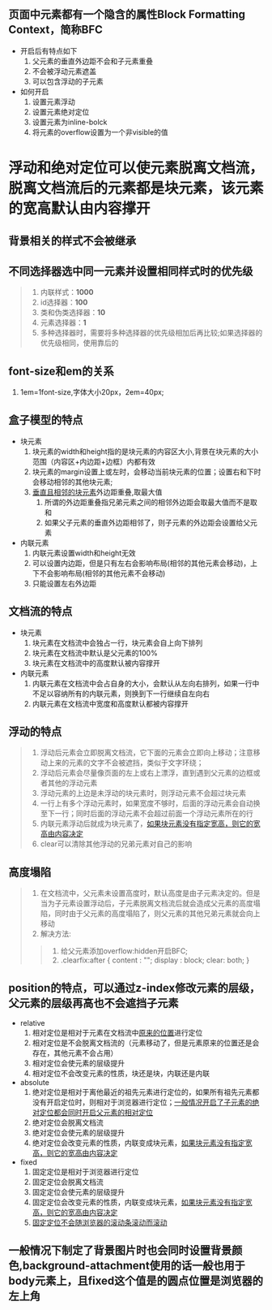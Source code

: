 ## 页面中元素都有一个隐含的属性Block Formatting Context，简称BFC

+ 开启后有特点如下
  1. 父元素的垂直外边距不会和子元素重叠
  2. 不会被浮动元素遮盖
  3. 可以包含浮动的子元素
+ 如何开启
  1. 设置元素浮动
  2. 设置元素绝对定位
  3. 设置元素为inline-bolck
  4. 将元素的overflow设置为一个非visible的值

# 浮动和绝对定位可以使元素脱离文档流，脱离文档流后的元素都是块元素，该元素的宽高默认由内容撑开

## 背景相关的样式不会被继承

## 不同选择器选中同一元素并设置相同样式时的优先级

> 1. 内联样式：**1000**
> 2. id选择器：**100**
> 3. 类和伪类选择器：**10**
> 4. 元素选择器：**1**
> 5. 多种选择器时，需要将多种选择器的优先级相加后再比较;如果选择器的优先级相同，使用靠后的

## font-size和em的关系

1. 1em=1font-size,字体大小20px，2em=40px;

## 盒子模型的特点

+ 块元素
  1. 块元素的width和height指的是块元素的内容区大小,背景在块元素的大小范围（内容区+内边距+边框）内都有效
  2. 块元素的margin设置上或左时，会移动当前块元素的位置；设置右和下时会移动相邻的其他块元素;
  3. [垂直且相邻的块元素]()外边距重叠,取最大值
     1. 所谓的外边距重叠指兄弟元素之间的相邻外边距会取最大值而不是取和
     2. 如果父子元素的垂直外边距相邻了，则子元素的外边距会设置给父元素
+ 内联元素
  1. 内联元素设置width和height无效
  2. 可以设置内边距，但是只有左右会影响布局(相邻的其他元素会移动)，上下不会影响布局(相邻的其他元素不会移动)
  3. 只能设置左右外边距

## 文档流的特点

+ 块元素
  1. 块元素在文档流中会独占一行，块元素会自上向下排列
  2. 块元素在文档流中默认是父元素的100%
  3. 块元素在文档流中的高度默认被内容撑开
+ 内联元素
  1. 内联元素在文档流中会占自身的大小，会默认从左向右排列，如果一行中不足以容纳所有的内联元素，则换到下一行继续自左向右
  2. 内联元素在文档流中宽度和高度默认都被内容撑开

## 浮动的特点

> 1. 浮动后元素会立即脱离文档流，它下面的元素会立即向上移动；注意移动上来的元素的文字不会被遮挡，类似于文字环绕；
> 2. 浮动后元素会尽量像页面的左上或右上漂浮，直到遇到父元素的边框或者其他的浮动元素
> 3. 浮动元素的上边是未浮动的块元素时，则浮动元素不会超过块元素
> 4. 一行上有多个浮动元素时，如果宽度不够时，后面的浮动元素会自动换至下一行；同时后面的浮动元素不会超过前面一个浮动元素所在的行
> 5. 内联元素浮动后就成为块元素了，[如果块元素没有指定宽高，则它的宽高由内容决定]()
> 6. clear可以清除其他浮动的兄弟元素对自己的影响

## 高度塌陷

> 1. 在文档流中，父元素未设置高度时，默认高度是由子元素决定的。但是当为子元素设置浮动后，子元素脱离文档流后就会造成父元素的高度塌陷，同时由于父元素的高度塌陷了，则父元素的其他兄弟元素就会向上移动
> 2. 解决方法:
> > 1. 给父元素添加overflow:hidden开启BFC;
> > 2.  .clearfix:after { content : ""; display : block; clear: both; }

## position的特点，可以通过z-index修改元素的层级，父元素的层级再高也不会遮挡子元素

+ relative
  1. 相对定位是相对于元素在文档流中[原来的位置]()进行定位
  2. 相对定位是不会脱离文档流的（元素移动了，但是元素原来的位置还是会存在，其他元素不会占用）
  3. 相对定位会使元素的层级提升
  4. 相对定位不会改变元素的性质，块还是块，内联还是内联
+ absolute
  1. 绝对定位是相对于离他最近的祖先元素进行定位的，如果所有祖先元素都没有开启定位时，则相对于浏览器进行定位；[一般情况开启了子元素的绝对定位都会同时开启父元素的相对定位]()
  2. 绝对定位会脱离文档流
  3. 绝对定位会使元素的层级提升
  4. 绝对定位会改变元素的性质，内联变成块元素，[如果块元素没有指定宽高，则它的宽高由内容决定]()
+ fixed
  1. 固定定位是相对于浏览器进行定位
  2. 固定定位会脱离文档流
  3. 固定定位会使元素的层级提升
  4. 固定定位会改变元素的性质，内联变成块元素，[如果块元素没有指定宽高，则它的宽高由内容决定]()
  5. [固定定位不会随浏览器的滚动条滚动而滚动]()

## 一般情况下制定了背景图片时也会同时设置背景颜色,background-attachment使用的话一般也用于body元素上，且fixed这个值是的圆点位置是浏览器的左上角

